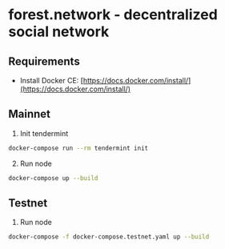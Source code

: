# forest.network - decentralized social network

## Requirements

- Install Docker CE: [https://docs.docker.com/install/](https://docs.docker.com/install/)

## Mainnet

1. Init tendermint

```bash
docker-compose run --rm tendermint init
```

2. Run node

```bash
docker-compose up --build
```

## Testnet

1. Run node

```bash
docker-compose -f docker-compose.testnet.yaml up --build
```
